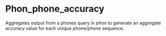 # Phon_phone_accuracy
 Aggregates output from a phones query in phon to generate an aggregate accuracy value for each unique phone/phone sequence.
